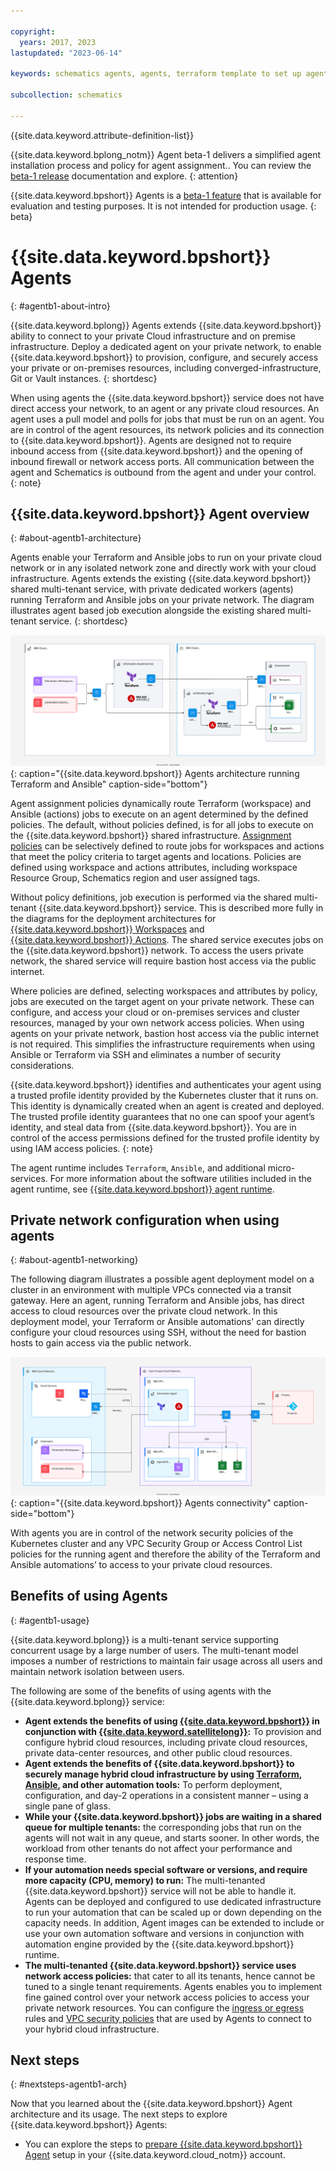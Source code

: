 ```yaml
---

copyright:
  years: 2017, 2023
lastupdated: "2023-06-14"

keywords: schematics agents, agents, terraform template to set up agents

subcollection: schematics

---
```


{{site.data.keyword.attribute-definition-list}}

{{site.data.keyword.bplong_notm}} Agent beta-1 delivers a simplified agent installation process and policy for agent assignment.. You can review the [beta-1 release](/docs/schematics?topic=schematics-schematics-relnotes&interface=cli#schematics-mar2223) documentation and explore. 
{: attention}

{{site.data.keyword.bpshort}} Agents is a [beta-1 feature](/docs/schematics?topic=schematics-agent-beta1-limitations) that is available for evaluation and testing purposes. It is not intended for production usage.
{: beta}

# {{site.data.keyword.bpshort}} Agents
{: #agentb1-about-intro}

{{site.data.keyword.bplong}} Agents extends {{site.data.keyword.bpshort}} ability to connect to your private Cloud infrastructure and on premise infrastructure. Deploy a dedicated agent on your private network, to enable {{site.data.keyword.bpshort}} to provision, configure, and securely access your private or on-premises resources, including converged-infrastructure, Git or Vault instances. 
{: shortdesc}

When using agents the {{site.data.keyword.bpshort}} service does not have direct access your network, to an agent or any private cloud resources. An agent uses a pull model and polls for jobs that must be run on an agent. You are in control of the agent resources, its network policies and its connection to {{site.data.keyword.bpshort}}. Agents are designed not to require inbound access from {{site.data.keyword.bpshort}} and the opening of inbound firewall or network access ports. All communication between the agent and Schematics is outbound from the agent and under your control.    
{: note}

## {{site.data.keyword.bpshort}} Agent overview
{: #about-agentb1-architecture}

Agents enable your Terraform and Ansible jobs to run on your private cloud network or in any isolated network zone and directly work with your cloud infrastructure. Agents extends the existing {{site.data.keyword.bpshort}} shared multi-tenant service, with private dedicated workers (agents) running Terraform and Ansible jobs on your private network. The diagram illustrates agent based job execution alongside the existing shared multi-tenant service. 
{: shortdesc}

![{{site.data.keyword.bpshort}} Terraform and Ansible operations with agents](images/sc-agents-architecture2.svg){: caption="{{site.data.keyword.bpshort}} Agents architecture running Terraform and Ansible" caption-side="bottom"}

Agent assignment policies dynamically route Terraform (workspace) and Ansible (actions) jobs to execute on an agent determined by the defined policies. The default, without policies defined, is for all jobs to execute on the {{site.data.keyword.bpshort}} shared infrastructure. [Assignment policies](/docs/schematics?topic=schematics-policy-manage) can be selectively defined to route jobs for workspaces and actions that meet the policy criteria to target agents and locations. Policies are defined using workspace and actions attributes, including workspace Resource Group, Schematics region and user assigned tags.    

Without policy definitions, job execution is performed via the shared multi-tenant {{site.data.keyword.bpshort}} service.  This is described more fully in the diagrams for the deployment architectures for [{{site.data.keyword.bpshort}} Workspaces](/docs/schematics?topic=schematics-sc-workspaces) and [{{site.data.keyword.bpshort}} Actions](/docs/schematics?topic=schematics-sc-actions). The shared service executes jobs on the {{site.data.keyword.bpshort}} network. To access the users private network, the shared service will require bastion host access via the public internet.  

Where policies are defined, selecting workspaces and attributes by policy, jobs are executed on the target agent on your private network. These can configure, and access your cloud or on-premises services and cluster resources, managed by your own network access policies. When using agents on your private network, bastion host access via the public internet is not required. This simplifies the infrastructure requirements when using Ansible or Terraform via SSH and eliminates a number of security considerations. 

{{site.data.keyword.bpshort}} identifies and authenticates your agent using a trusted profile identity provided by the Kubernetes cluster that it runs on. This identity is dynamically created when an agent is created and deployed. The trusted profile identity guarantees that no one can spoof your agent’s identity, and steal data from {{site.data.keyword.bpshort}}. You are in control of the access permissions defined for the trusted profile identity by using IAM access policies.
{: note}

The agent runtime includes `Terraform`, `Ansible`, and additional micro-services. For more information about the software utilities included in the agent runtime, see [{{site.data.keyword.bpshort}} agent runtime](/docs/schematics?topic=schematics-sch-utilities).

## Private network configuration when using agents
{: #about-agentb1-networking}

The following diagram illustrates a possible agent deployment model on a cluster in an environment with multiple VPCs connected via a transit gateway. Here an agent, running Terraform and Ansible jobs, has direct access to cloud resources over the private cloud network. In this deployment model, your Terraform or Ansible automations' can directly configure your cloud resources using SSH, without the need for bastion hosts to gain access via the public network.  

![{{site.data.keyword.bpshort}} Agents connectivity](images/sc-agents-network.svg){: caption="{{site.data.keyword.bpshort}} Agents connectivity" caption-side="bottom"}

With agents you are in control of the network security policies of the Kubernetes cluster and any VPC Security Group or Access Control List policies for the running agent and therefore the ability of the Terraform and Ansible automations’ to access to your private cloud resources.

## Benefits of using Agents
{: #agentb1-usage}

{{site.data.keyword.bplong}} is a multi-tenant service supporting concurrent usage by a large number of users. The multi-tenant model imposes a number of restrictions to maintain fair usage across all users and maintain network isolation between users.  

The following are some of the benefits of using agents with the {{site.data.keyword.bplong}} service:

- **Agent extends the benefits of using [{{site.data.keyword.bpshort}}](/docs/schematics?topic=schematics-learn-about-schematics) in conjunction with [{{site.data.keyword.satellitelong}}](/docs/satellite?topic=satellite-getting-started):** To provision and configure hybrid cloud resources, including private cloud resources, private data-center resources, and other public cloud resources.
- **Agent extends the benefits of {{site.data.keyword.bpshort}} to securely manage hybrid cloud infrastructure by using [Terraform](/docs/ibm-cloud-provider-for-terraform?topic=ibm-cloud-provider-for-terraform-about), [Ansible](/docs/schematics?topic=schematics-getting-started-ansible), and other automation tools:** To perform deployment, configuration, and day-2 operations in a consistent manner – using a single pane of glass.
- **While your {{site.data.keyword.bpshort}} jobs are waiting in a shared queue for multiple tenants:** the corresponding jobs that run on the agents will not wait in any queue, and starts sooner. In other words, the workload from other tenants do not affect your performance and response time.
- **If your automation needs special software or versions, and require more capacity (CPU, memory) to run:** The multi-tenanted {{site.data.keyword.bpshort}} service will not be able to handle it. Agents can be deployed and configured to use dedicated infrastructure to run your automation that can be scaled up or down depending on the capacity needs. In addition, Agent images can be extended to include or use your own automation software and versions in conjunction with automation engine provided by the {{site.data.keyword.bpshort}} runtime.
- **The multi-tenanted {{site.data.keyword.bpshort}} service uses network access policies:** that cater to all its tenants, hence cannot be tuned to a single tenant requirements. Agents enables you to implement fine gained control over your network access policies to access your private network resources. You can configure the [ingress or egress](/docs/containers?topic=containers-vpc-kube-policies) rules and [VPC security policies](/docs/vpc?topic=vpc-security-in-your-vpc&interface=ui) that are used by Agents to connect to your hybrid cloud infrastructure.

## Next steps
{: #nextsteps-agentb1-arch}

Now that you learned about the {{site.data.keyword.bpshort}} Agent architecture and its usage. The next steps to explore {{site.data.keyword.bpshort}} Agents:
- You can explore the steps to [prepare {{site.data.keyword.bpshort}} Agent](/docs/schematics?topic=schematics-plan-agent-overview&interface=cli) setup in your {{site.data.keyword.cloud_notm}} account.
